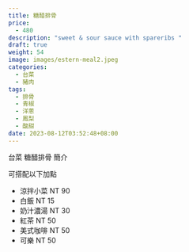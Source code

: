```yaml
---
title: 糖醋排骨
price:
  - 480
description: "sweet & sour sauce with spareribs "
draft: true
weight: 54
image: images/estern-meal2.jpeg
categories:
  - 台菜
  - 豬肉
tags:
  - 排骨
  - 青椒
  - 洋蔥
  - 鳳梨
  - 酸甜
date: 2023-08-12T03:52:48+08:00
---
```


台菜 糖醋排骨 簡介

可搭配以下加點

- 涼拌小菜  NT 90
- 白飯 NT 15
- 奶汁濃湯 NT 30
- 紅茶  NT 50
- 美式咖啡 NT 50
- 可樂 NT 50
